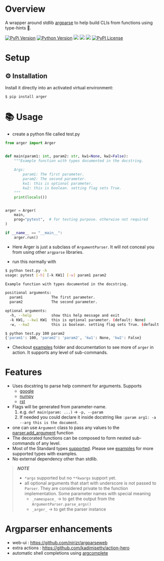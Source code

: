 # Overview

A wrapper around stdlib [argparse](https://docs.python.org/3/library/argparse.html) to help build CLIs from functions using type-hints :snake:.

[![PyPi Version](https://img.shields.io/pypi/v/arger.svg?style=flat)](https://pypi.python.org/pypi/arger)
[![Python Version](https://img.shields.io/pypi/pyversions/arger.svg)](https://pypi.org/project/arger/)
![](https://github.com/jnoortheen/arger/workflows/test-and-publish/badge.svg)
![](https://github.com/jnoortheen/arger/workflows/codeql-analysis/badge.svg)
![](https://img.shields.io/badge/dynamic/json?label=coverage&query=%24.coverage.status&url=https%3A%2F%2Fraw.githubusercontent.com%2Fjnoortheen%2Farger%2Fshields%2Fshields.json)
[![PyPI License](https://img.shields.io/pypi/l/arger.svg)](https://pypi.org/project/arger)

# Setup

## :gear: Installation

Install it directly into an activated virtual environment:

``` text
$ pip install arger
```

# :books: Usage

* create a python file called test.py

``` py
from arger import Arger


def main(param1: int, param2: str, kw1=None, kw2=False):
    """Example function with types documented in the docstring.
    
    Args:
        param1: The first parameter.
        param2: The second parameter.
        kw1: this is optional parameter.
        kw2: this is boolean. setting flag sets True.
    """
    print(locals())


arger = Arger(
    main,
    prog="pytest",  # for testing purpose. otherwise not required
)

if __name__ == "__main__":
    arger.run()
```

* Here Arger is just a subclass of `ArgumentParser`. It will not conceal you from using other `argparse` libraries.

* run this normally with

```sh
$ python test.py -h
usage: pytest [-h] [-k KW1] [-w] param1 param2

Example function with types documented in the docstring.

positional arguments:
  param1             The first parameter.
  param2             The second parameter.

optional arguments:
  -h, --help         show this help message and exit
  -k KW1, --kw1 KW1  this is optional parameter. (default: None)
  -w, --kw2          this is boolean. setting flag sets True. (default: False)
```

``` sh
$ python test.py 100 param2
{'param1': 100, 'param2': 'param2', 'kw1': None, 'kw2': False}
```

* Checkout [examples](docs/examples) folder and documentation to see more of `arger` in action. It supports any level of sub-commands.

# Features

- Uses docstring to parse help comment for arguments. Supports
    + [google](https://sphinxcontrib-napoleon.readthedocs.io/en/latest/example_google.html)
    + [numpy](https://sphinxcontrib-napoleon.readthedocs.io/en/latest/example_numpy.html#example-numpy)
    + [rst](https://www.sphinx-doc.org/en/master/usage/restructuredtext/basics.html)
- Flags will be generated from parameter-name.
  1.  e.g. `def main(param: ...)` -> `-p, --param`
  2.  If needed you could declare it inside docstring like `:param arg1: -a --arg this is the document`. 
- one can use `Argument` class to pass any values to the 
  [parser.add_argument](https://docs.python.org/3/library/argparse.html#the-add-argument-method) function
- The decorated functions can be composed to form nested sub-commands of any level.
- Most of the Standard types [supported](./tests/test_args_opts/test_arguments.py). 
  Please see [examples](./docs/examples/4-supported-types/src.py) for more supported types with examples.
- No external dependency other than stdlib.

> **_NOTE_** 
>  - `*args` supported but no `**kwargs` support yet.
>  - all optional arguments that start with underscore is not passed to `Parser`. 
>    They are considered private to the function implementation.
>    Some parameter names with special meaning
>      - `_namespace_` -> to get the output from the `ArgumentParser.parse_args()`
>      - `_arger_` -> to get the parser instance

# Argparser enhancements

* web-ui : https://github.com/nirizr/argparseweb
* extra actions : https://github.com/kadimisetty/action-hero
* automatic shell completions using [argcomplete](https://github.com/kislyuk/argcomplete)
